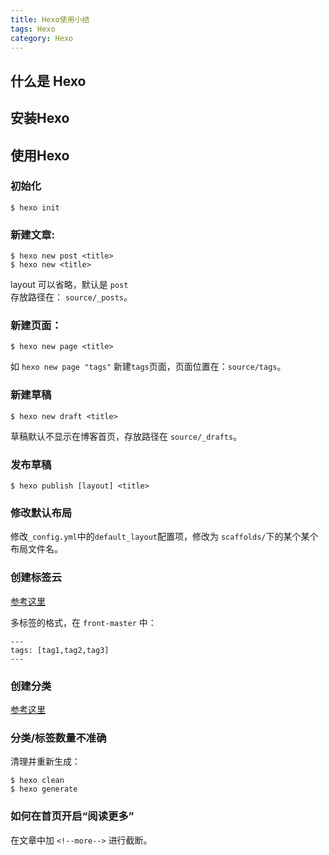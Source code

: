 ```yaml
---
title: Hexo使用小结
tags: Hexo
category: Hexo
---
```


## 什么是 Hexo

## 安装Hexo

## 使用Hexo
### 初始化
```
$ hexo init
```

### 新建文章:   
```
$ hexo new post <title>
$ hexo new <title>
```
layout 可以省略，默认是 `post`   
存放路径在： `source/_posts`。

### 新建页面：
```
$ hexo new page <title>
```
如 `hexo new page "tags"` 新建`tags`页面，页面位置在：`source/tags`。

<!--more--> 

### 新建草稿
```
$ hexo new draft <title>
```
草稿默认不显示在博客首页，存放路径在 `source/_drafts`。  

### 发布草稿
```
$ hexo publish [layout] <title>
```

### 修改默认布局
修改`_config.yml`中的`default_layout`配置项，修改为 `scaffolds/`下的某个某个布局文件名。

### 创建标签云
[参考这里](https://github.com/iissnan/hexo-theme-next/wiki/%E5%88%9B%E5%BB%BA%E6%A0%87%E7%AD%BE%E4%BA%91%E9%A1%B5%E9%9D%A2)

多标签的格式，在 `front-master` 中： 
```
---
tags: [tag1,tag2,tag3]
---
```

### 创建分类  
[参考这里](https://github.com/iissnan/hexo-theme-next/wiki/%E5%88%9B%E5%BB%BA%E5%88%86%E7%B1%BB%E9%A1%B5%E9%9D%A2)


### 分类/标签数量不准确
清理并重新生成：  
```
$ hexo clean
$ hexo generate
```

### 如何在首页开启“阅读更多”
在文章中加 `<!--more-->` 进行截断。